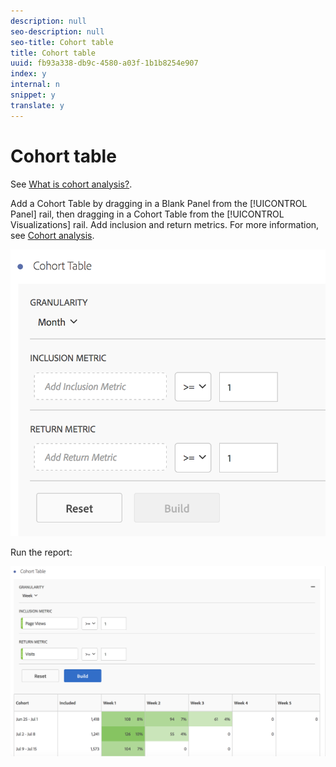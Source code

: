 ```yaml
---
description: null
seo-description: null
seo-title: Cohort table
title: Cohort table
uuid: fb93a338-db9c-4580-a03f-1b1b8254e907
index: y
internal: n
snippet: y
translate: y
---
```


# Cohort table

See [ What is cohort analysis?](../../../analysis_workspace_bucket/freeform-analysis-visualizations/cohort-table/cohort_analysis.md#concept_9D240A490265427DA694D18D14EACC0E). 

Add a Cohort Table by dragging in a Blank Panel from the [!UICONTROL  Panel] rail, then dragging in a Cohort Table from the [!UICONTROL  Visualizations] rail. Add inclusion and return metrics. For more information, see [ Cohort analysis](../../../analysis_workspace_bucket/freeform-analysis-visualizations/cohort-table/cohort_analysis.md#concept_9D240A490265427DA694D18D14EACC0E). 

![](assets/cohort-table.png) 

Run the report: 

![](assets/cohort-report.png) 
